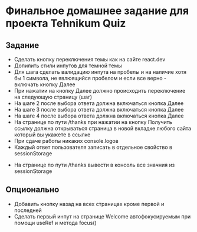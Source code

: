 # Финальное домашнее задание для проекта Tehnikum Quiz

## Задание

- Сделать кнопку переключения темы как на сайте react.dev
- Допилить стили инпутов для темной темы
- Для шага сделать валидацию инпута на пробелы и на наличие хотя бы 1 символа, не явлюящийся пробелом и если все верно - включать кнопку Далее
- При нажатии на кнопку Далее должно происходить переключение на следующую страницу (шаг)
- На шаге 2 после выбора ответа должна включаться кнопка Далее
- На шаге 3 после выбора ответа должна включаться кнопка Далее
- На шаге 4 после выбора ответа должна включаться кнопка Далее
- На странице по пути /thanks при нажатии на кнопку Получить ссылку должна открываться страница в новой вкладке любого сайта который вы укажете в ссылке
- При сдаче работы никаких console.logов
- Каждый ответ пользователя записать в отдельное свойство в sessionStorage
<!-- 
     name: Elbek
     tel: +998999998877
     question1: abcd
     question2: A
     question3: D
     question4: D
 -->
- На странице по пути /thanks вывести в консоль все значния из sessionStorage

## Опционально

- Добавить кнопку назад на всех страницах кроме первой и последней
- Сделать первый инпут на странице Welcome автофокусируемым при помощи useRef и метода focus()

